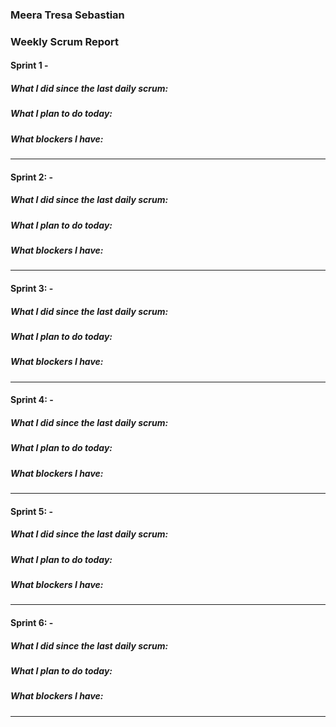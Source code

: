 ### Meera Tresa Sebastian

### Weekly Scrum Report

#### Sprint 1 - 
##### What I did since the last daily scrum:

##### What I plan to do today:

##### What blockers I have:


--------------------------------------------------------

#### Sprint 2: - 
##### What I did since the last daily scrum:

##### What I plan to do today:

##### What blockers I have:


--------------------------------------------------------

#### Sprint 3: - 
##### What I did since the last daily scrum:

##### What I plan to do today:

##### What blockers I have:


--------------------------------------------------------

#### Sprint 4: - 
##### What I did since the last daily scrum:

##### What I plan to do today:

##### What blockers I have:


--------------------------------------------------------
#### Sprint 5: - 
##### What I did since the last daily scrum:

##### What I plan to do today:

##### What blockers I have:


--------------------------------------------------------

#### Sprint 6: - 
##### What I did since the last daily scrum:

##### What I plan to do today:

##### What blockers I have:


--------------------------------------------------------
